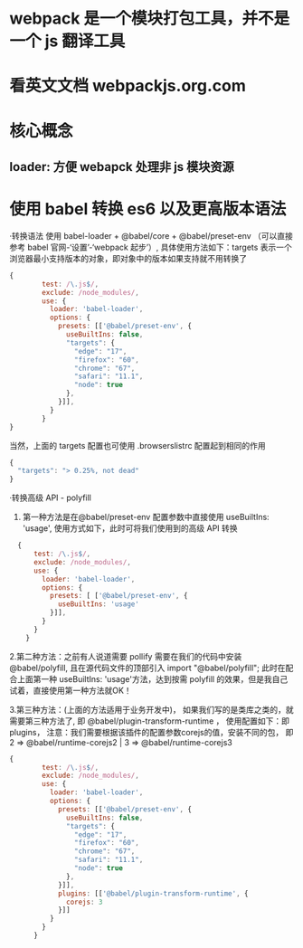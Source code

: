 # webpack 是一个模块打包工具，并不是一个 js 翻译工具

# 看英文文档 webpackjs.org.com

# 核心概念

## loader: 方便 webapck 处理非 js 模块资源

# 使用 babel 转换 es6 以及更高版本语法

·转换语法
使用 babel-loader + @babel/core + @babel/preset-env （可以直接参考 babel 官网-‘设置’-‘webpack 起步’）, 具体使用方法如下：targets 表示一个浏览器最小支持版本的对象，即对象中的版本如果支持就不用转换了

```javascript
{
        test: /\.js$/,
        exclude: /node_modules/,
        use: {
          loader: 'babel-loader',
          options: {
            presets: [['@babel/preset-env', {
              useBuiltIns: false,
              "targets": {
                "edge": "17",
                "firefox": "60",
                "chrome": "67",
                "safari": "11.1",
                "node": true
              },
            }]],
          }
        }
}
```

当然，上面的 targets 配置也可使用 .browserslistrc 配置起到相同的作用

```javascript
{
  "targets": "> 0.25%, not dead"
}
```

·转换高级 API - polyfill

1. 第一种方法是在@babel/preset-env 配置参数中直接使用 useBuiltIns: 'usage', 使用方式如下，此时可将我们使用到的高级 API 转换

```javascript
  {
      test: /\.js$/,
      exclude: /node_modules/,
      use: {
        loader: 'babel-loader',
        options: {
          presets: [ ['@babel/preset-env', {
            useBuiltIns: 'usage'
          }]],
        }
      }
    }
```

2.第二种方法：之前有人说道需要 pollify 需要在我们的代码中安装@babel/polyfill, 且在源代码文件的顶部引入 import "@babel/polyfill"; 此时在配合上面第一种 useBuiltIns: 'usage'方法，达到按需 polyfill 的效果，但是我自己试着，直接使用第一种方法就OK！

3.第三种方法：(上面的方法适用于业务开发中)， 如果我们写的是类库之类的，就需要第三种方法了, 即 @babel/plugin-transform-runtime ， 使用配置如下：即 plugins， 
注意：我们需要根据该插件的配置参数corejs的值，安装不同的包， 即 2 => @babel/runtime-corejs2 | 3 => @babel/runtime-corejs3
```javascript
{
        test: /\.js$/,
        exclude: /node_modules/,
        use: {
          loader: 'babel-loader',
          options: {
            presets: [['@babel/preset-env', {
              useBuiltIns: false,
              "targets": {
                "edge": "17",
                "firefox": "60",
                "chrome": "67",
                "safari": "11.1",
                "node": true
              },
            }]],
            plugins: [['@babel/plugin-transform-runtime', {
              corejs: 3
            }]]
          }
        }
      }
```
